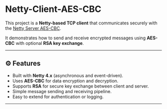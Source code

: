 # Netty-Client-AES-CBC

This project is a **Netty-based TCP client** that communicates securely with the [Netty Server AES-CBC](https://github.com/Hatomoyo2721/Netty-Server-AES-CBC).

It demonstrates how to send and receive encrypted messages using **AES-CBC** with optional **RSA key exchange**.

---

## ⚙️ Features

- Built with **Netty 4.x** (asynchronous and event-driven).
- Uses **AES-CBC** for data encryption and decryption.
- Supports **RSA** for secure key exchange between client and server.
- Simple message sending and receiving pipeline.
- Easy to extend for authentication or logging.

---
